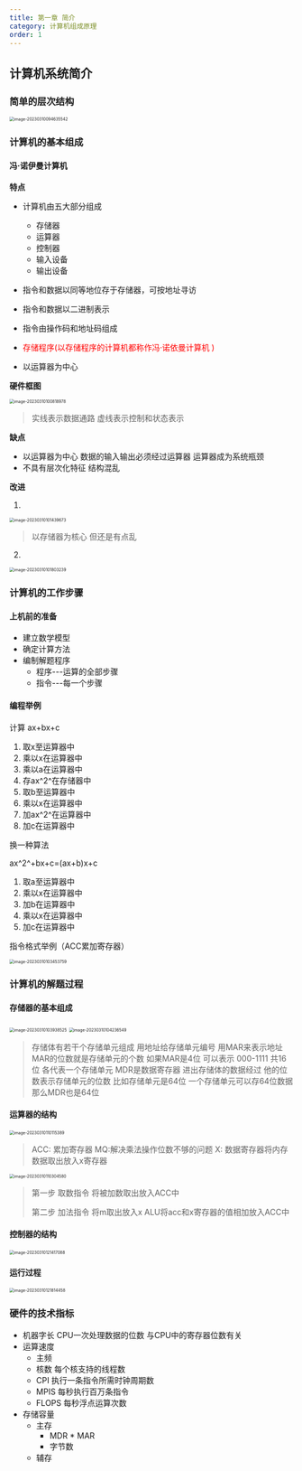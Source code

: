 ```yaml
---
title: 第一章 简介
category: 计算机组成原理
order: 1
---
```




##  计算机系统简介

### 简单的层次结构

<img src="/imgs/image-20230310094635542.png" alt="image-20230310094635542" style="zoom:50%;" />

### 计算机的基本组成

#### **冯·诺伊曼计算机**

**特点**

- 计算机由五大部分组成

  - 存储器
  - 运算器
  - 控制器
  - 输入设备
  - 输出设备

- 指令和数据以同等地位存于存储器，可按地址寻访

-  指令和数据以二进制表示

- 指令由操作码和地址码组成

- <p style='color:red'>存储程序(以存储程序的计算机都称作冯·诺依曼计算机
  )</p>

- 以运算器为中心

**硬件框图**

<img src="/imgs/image-20230310100818978.png" alt="image-20230310100818978" style="zoom:50%;" />

> 实线表示数据通路 虚线表示控制和状态表示

**缺点**

- 以运算器为中心 数据的输入输出必须经过运算器  运算器成为系统瓶颈
- 不具有层次化特征 结构混乱

**改进**

1.

<img src="/imgs/image-20230310101439673.png" alt="image-20230310101439673" style="zoom: 50%;" />

> 以存储器为核心   但还是有点乱

2.

<img src="/imgs/image-20230310101803239.png" alt="image-20230310101803239" style="zoom:50%;" />

### 计算机的工作步骤

#### 上机前的准备

- 建立数学模型
- 确定计算方法
- 编制解题程序
  - 程序---运算的全部步骤
  - 指令---每一个步骤

#### 编程举例

计算 	ax+bx+c

1.	取x至运算器中
2.	乘以x在运算器中
3.	乘以a在运算器中
4.	存ax^2^在存储器中
5.	取b至运算器中
6.	乘以x在运算器中
7.	加ax^2^在运算器中
8.	加c在运算器中

换一种算法

ax^2^+bx+c=(ax+b)x+c

1. 取a至运算器中
2. 乘以x在运算器中
3. 加b在运算器中
4. 乘以x在运算器中
5. 加c在运算器中

指令格式举例（ACC累加寄存器）

<img src="/imgs/image-20230310103453759.png" alt="image-20230310103453759" style="zoom:50%;" />

### 计算机的解题过程

#### 存储器的基本组成

<img src="/imgs/image-20230310103938525.png" alt="image-20230310103938525" style="zoom:50%;" />

<img src="/imgs/image-20230310104236549.png" alt="image-20230310104236549" style="zoom:50%;" />

> 存储体有若干个存储单元组成 用地址给存储单元编号  用MAR来表示地址 MAR的位数就是存储单元的个数 如果MAR是4位  可以表示 000-1111 共16位  各代表一个存储单元  MDR是数据寄存器  进出存储体的数据经过 他的位数表示存储单元的位数  比如存储单元是64位  一个存储单元可以存64位数据  那么MDR也是64位

#### 运算器的结构

<img src="/imgs/image-20230310110115389.png" alt="image-20230310110115389" style="zoom:50%;" />

>ACC: 累加寄存器  MQ:解决乘法操作位数不够的问题 X: 数据寄存器将内存数据取出放入x寄存器

<img src="/imgs/image-20230310110304580.png" alt="image-20230310110304580" style="zoom:50%;" />

> 第一步 取数指令 将被加数取出放入ACC中
>
> 第二步 加法指令 将m取出放入x ALU将acc和x寄存器的值相加放入ACC中

#### 控制器的结构

<img src="/imgs/image-20230310121417088.png" alt="image-20230310121417088" style="zoom:50%;" />

#### 运行过程

<img src="/imgs/image-20230310121814458.png" alt="image-20230310121814458" style="zoom:50%;" />

### 硬件的技术指标

- 机器字长  CPU一次处理数据的位数  与CPU中的寄存器位数有关
- 运算速度
  - 主频
  - 核数  每个核支持的线程数
  - CPI  执行一条指令所需时钟周期数
  - MPIS  每秒执行百万条指令
  - FLOPS 每秒浮点运算次数
- 存储容量
  - 主存
    - MDR * MAR
    - 字节数
  - 辅存